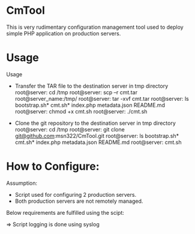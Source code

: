 # CmTool
This is very rudimentary configuration management tool used to deploy simple PHP application on production servers.

# Usage 
Usage 
* Transfer the TAR file to the destination server in tmp directory
  root@server: cd /tmp
  root@server: scp –r cmt.tar root@server_name:/tmp/
  root@server: tar -xvf cmt.tar 
  root@server: ls 
  bootstrap.sh*  cmt.sh*  index.php  metadata.json  README.md
  root@server: chmod +x cmt.sh 
  root@server: ./cmt.sh 

* Clone the git repository to the destination server in tmp directory
  root@server: cd /tmp
  root@server: git clone git@github.com:msn322/CmTool.git
  root@server: ls 
  bootstrap.sh*  cmt.sh*  index.php  metadata.json  README.md
  root@server: cmt.sh  
  
# How to Configure:

Assumption:
* Script used for configuring 2 production servers.
* Both production servers are not remotely managed.


Below requirements are fulfilled using the scipt:

=> Script logging is done using syslog
	<Time stamps>  <hostname>  <script>:<log tag> : [INFO/ERROR] <Message> 
	e.g:
	Feb 24 22:23:34 ip-172-31-255-167 ./cmt.sh:CM Tool: [INFO] Installing apache2..

=> bootstrap.sh is used to install the dependencies (jq). This command is used to extract values from metadata.properties files(in JSON    format)

=> Main script allows below functions
   * To Install/Uninstall a package, add the package name under install/uninstall field in metadata.json on a separate line.
   * To restart the services when metadata of the index.php changes
   * All file configuration are also mentioned in metadata.json (owner, group and mode)
   * Edit the metadata.json to add/remove packages and services.

   
=> Output:
    root@ip-172-31-255-167:~/manpreet# curl http://3.89.241.250
<?php

header("Content-Type: text/plain");
echo "Hello, Slack!\n";